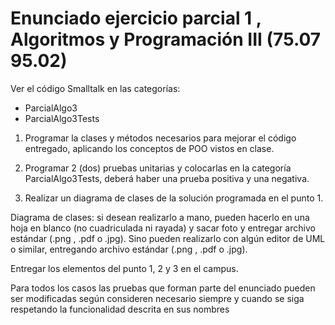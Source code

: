 # Enunciado ejercicio parcial 1 , Algoritmos y Programación III (75.07 95.02)

Ver el código Smalltalk en las categorías:  
* ParcialAlgo3  
* ParcialAlgo3Tests  

1. Programar la clases y métodos necesarios para mejorar el código entregado, aplicando los conceptos de POO vistos en clase.  

2. Programar 2 (dos) pruebas unitarias y colocarlas en la categoría ParcialAlgo3Tests, deberá haber una prueba positiva y una negativa.  

3. Realizar un diagrama de clases de la solución programada en el punto 1.  


Diagrama de clases: si desean realizarlo a mano, pueden hacerlo en una hoja en blanco (no cuadriculada ni rayada) y sacar foto y entregar archivo estándar (.png  , .pdf o .jpg). Sino pueden realizarlo con algún editor de UML o similar, entregando archivo estándar (.png  , .pdf o .jpg).
  
  
Entregar los elementos del punto 1, 2 y 3 en el campus.  

Para todos los casos las pruebas que forman parte del enunciado pueden ser modificadas según consideren necesario siempre y cuando se siga respetando la funcionalidad descrita en sus nombres
